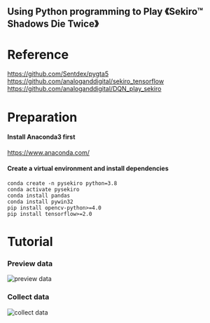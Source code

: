 ## Using Python programming to Play 《Sekiro™ Shadows Die Twice》

# Reference
https://github.com/Sentdex/pygta5  
https://github.com/analoganddigital/sekiro_tensorflow  
https://github.com/analoganddigital/DQN_play_sekiro

# Preparation

#### Install Anaconda3 first
https://www.anaconda.com/

#### Create a virtual environment and install dependencies
~~~shell
conda create -n pysekiro python=3.8
conda activate pysekiro
conda install pandas
conda install pywin32
pip install opencv-python>=4.0
pip install tensorflow>=2.0
~~~

# Tutorial

### Preview data
![preview data](./00_preview_data.gif)

### Collect data
![collect data](./01_collect_data.gif)
